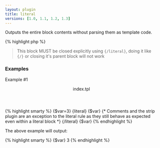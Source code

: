 ```yaml
---
layout: plugin
title: literal
versions: [1.0, 1.1, 1.2, 1.3]
---
```


Outputs the entire block contents without parsing them as template code.
<div class="code-box">
{% highlight php %}
<?php
literal()
{% endhighlight %}
</div>

> This block MUST be closed explicitly using `{/literal}`, doing it like `{/}` or closing it's parent block will not work


### Examples
Example #1
<div class="code-box">
<header>index.tpl</header>
{% highlight smarty %}
{$var=3}
{literal}
 {$var} {* Comments and the strip plugin are an exception to the literal rule as they still behave as expected even within a literal block *}
{/literal}
{$var}
{% endhighlight %}
</div>

The above example will output:
<div class="code-box">
{% highlight smarty %}
{$var} 
3
{% endhighlight %}
</div>
